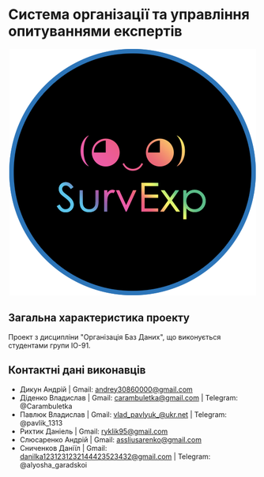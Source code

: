 # Система організації та управління опитуваннями експертів

<p align="center">
  <a target="blank"><img src="./assets/readme-header.png"/></a>
</p>

## Загальна характеристика проекту

Проект з дисципліни "Організація Баз Даних", що виконується студентами групи ІО-91.

## Контактні дані виконавців

* Дикун Андрій | Gmail: andrey30860000@gmail.com
* Діденко Владислав | Gmail: carambuletka@gmail.com | Telegram: @Carambuletka
* Павлюк Владислав | Gmail: vlad_pavlyuk_@ukr.net | Telegram: @pavlik_1313
* Рихтик Даніель | Gmail: ryklik95@gmail.com
* Слюсаренко Андрій | Gmail: assliusarenko@gmail.com
* Сниченков Даніїл | Gmail: danilka1231231232144423523432@gmail.com | Telegram: @alyosha_garadskoi
